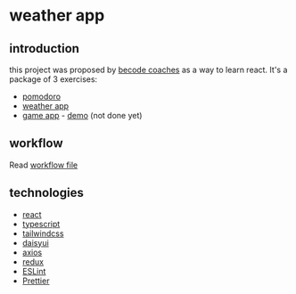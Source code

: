 # weather app

## introduction

this project was proposed by [becode coaches](https://becode.org) as a way to learn react.
It's a package of 3 exercises:
* [pomodoro](https://github.com/TanguyC0/pomodoro)
* [weather app](https://github.com/TanguyC0/weather-app)
* [game app](https://github.com/TanguyC0/hamilton-7-react-project-TanguyC0) - [demo](https://gamesite-t.netlify.app)  (not done yet)

## workflow

Read [workflow file](./workflow.md)

## technologies

* [react](https://reactjs.org/)
* [typescript](https://www.typescriptlang.org/)
* [tailwindcss](https://tailwindcss.com/)
* [daisyui](https://daisyui.com/)
* [axios](https://axios-http.com/docs/intro)
* [redux](https://redux.js.org/)
* [ESLint](https://eslint.org/)
* [Prettier](https://prettier.io/)
